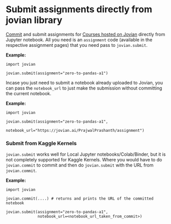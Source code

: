 # Submit assignments directly from jovian library

[Commit](upload.md) and submit assignments for <a href="https://jovian.ai/learn" target=_blank>Courses hosted on Jovian</a> directly from Jupyter notebook. All you need is an `assignment` code (available in the respective assignment pages) that you need pass to `jovian.submit`.

**Example:**

```
import jovian

jovian.submit(assignment="zero-to-pandas-a1")
```

Incase you just need to submit a notebook already uploaded to Jovian, you can pass the `notebook_url` to just make the submission without committing the current notebook.

**Example:**

```
import jovian

jovian.submit(assignment="zero-to-pandas-a1",
              notebook_url="https://jovian.ai/PrajwalPrashanth/assignment")
```

### Submit from Kaggle Kernels

`jovian.submit` works well for Local Jupyter notebooks/Colab/Binder, but it is not completely supported for Kaggle Kernels. Where you would have to do `jovian.commit` to commit and then do `jovian.submit` with the URL from `jovian.commit`.

**Example:**

```
import jovian

jovian.commit(....) # returns and prints the URL of the committed notebook
```

```
jovian.submit(assignment="zero-to-pandas-a1",
              notebook_url=<notebook_url_taken_from_commit>)
```
